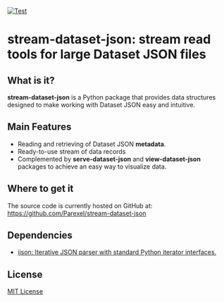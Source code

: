 [![Test](https://github.com/Parexel/stream-dataset-json/actions/workflows/test-on-push.yml/badge.svg)](https://github.com/Parexel/stream-dataset-json/actions/workflows/test-on-push.yml)
# stream-dataset-json: stream read tools for large Dataset JSON files

## What is it?

**stream-dataset-json** is a Python package that provides data
structures designed to make working with Dataset JSON easy and intuitive. 

## Main Features

  - Reading and retrieving of Dataset JSON **metadata**.
  - Ready-to-use stream of data records 
  - Complemented by **serve-dataset-json** and **view-dataset-json** packages to achieve
    an easy way to visualize data.

   
## Where to get it
The source code is currently hosted on GitHub at:
https://github.com/Parexel/stream-dataset-json

## Dependencies
- [ijson: Iterative JSON parser with standard Python iterator interfaces.](https://github.com/ICRAR/ijson)

## License
[MIT License](LICENSE)
